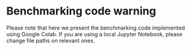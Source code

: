 # Benchmarking code warning
Please note that here we present the benchmarking code implemented using Google Colab.
If you are using a local Jupyter Notebook, please change file paths on relevant ones.
